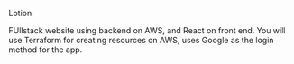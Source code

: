  Lotion

 FUllstack website using backend on AWS, and React on front end. You will use Terraform for creating resources on AWS, uses Google as the login method for the app. 
